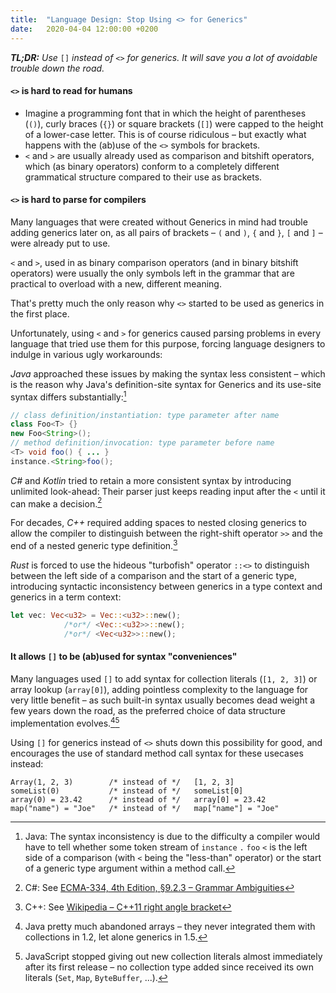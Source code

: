 ```yaml
---
title:  "Language Design: Stop Using <> for Generics"
date:   2020-04-04 12:00:00 +0200
---
```


_**TL;DR:** Use_ `[]` _instead of_ `<>` _for generics. It will save you a lot of avoidable trouble down the road._

#### `<>` is hard to read for humans

- Imagine a programming font that in which the height of parentheses (`()`), curly braces (`{}`) or
  square brackets (`[]`) were capped to the height of a lower-case letter.
  This is of course ridiculous – but exactly what happens with the (ab)use of the `<>` symbols for brackets.
- `<` and `>` are usually already used as comparison and bitshift operators, which (as binary operators)
  conform to a completely different grammatical structure compared to their use as brackets.

#### `<>` is hard to parse for compilers

Many languages that were created without Generics in mind had trouble adding generics later on,
as all pairs of brackets – `(` and `)`, `{` and `}`, `[` and `]` – were already put to use.

`<` and `>`, used in as binary comparison operators (and in binary bitshift operators)
were usually the only symbols left in the grammar that are practical to overload with a new,
different meaning.

That's pretty much the only reason why `<>` started to be used as generics in the first place.

Unfortunately, using `<` and `>` for generics caused parsing problems in every language that tried
use them for this purpose, forcing language designers to indulge in various ugly workarounds:

_Java_ approached these issues by making the syntax less consistent – which is the reason why Java's
definition-site syntax for Generics and its use-site syntax differs substantially:[^java]

```java
// class definition/instantiation: type parameter after name
class Foo<T> {}
new Foo<String>();
// method definition/invocation: type parameter before name
<T> void foo() { ... }
instance.<String>foo();
```

_C#_ and _Kotlin_ tried to retain a more consistent syntax by introducing unlimited look-ahead:
Their parser just keeps reading input after the `<` until it can make a decision.[^csharp]

For decades, _C++_ required adding spaces to nested closing generics to allow the compiler to
distinguish between the right-shift operator `>>` and the end of a nested generic type definition.[^cpp]

_Rust_ is forced to use the hideous "turbofish" operator `::<>` to distinguish between the left side of a
comparison and the start of a generic type, introducing syntactic inconsistency between generics in
a type context and generics in a term context:

```rust
let vec: Vec<u32> = Vec::<u32>::new();
            /*or*/ <Vec::<u32>>::new();
            /*or*/ <Vec<u32>>::new();
```

#### It allows `[]` to be (ab)used for syntax "conveniences"

Many languages used `[]` to add syntax for collection literals (`[1, 2, 3]`) or array lookup
(`array[0]`), adding pointless complexity to the language for very little benefit – as such built-in
syntax usually becomes dead weight a few years down the road, as the preferred choice
of data structure implementation evolves.[^javalit][^jslit]

Using `[]` for generics instead of `<>` shuts down this possibility for good, and encourages the use
of standard method call syntax for these usecases instead:

```
Array(1, 2, 3)        /* instead of */   [1, 2, 3]
someList(0)           /* instead of */   someList[0]
array(0) = 23.42      /* instead of */   array[0] = 23.42
map("name") = "Joe"   /* instead of */   map["name"] = "Joe"
```


[^java]: Java: The syntax inconsistency is due to the difficulty a compiler would have to tell whether some token stream of `instance` `.` `foo` `<` is the left side of a comparison (with `<` being the "less-than" operator) or the start of a generic type argument within a method call.
[^csharp]: C#: See [ECMA-334, 4th Edition, §9.2.3 – Grammar Ambiguities](https://www.ecma-international.org/publications/files/ECMA-ST/Ecma-334.pdf)
[^cpp]: C++: See [Wikipedia – C++11 right angle bracket](https://en.wikipedia.org/wiki/C%2B%2B11#Right_angle_bracket)
[^javalit]: Java pretty much abandoned arrays – they never integrated them with collections in 1.2, let alone generics in 1.5.
[^jslit]: JavaScript stopped giving out new collection literals almost immediately after its first release – no collection type added since received its own literals (`Set`, `Map`, `ByteBuffer`, ...).
